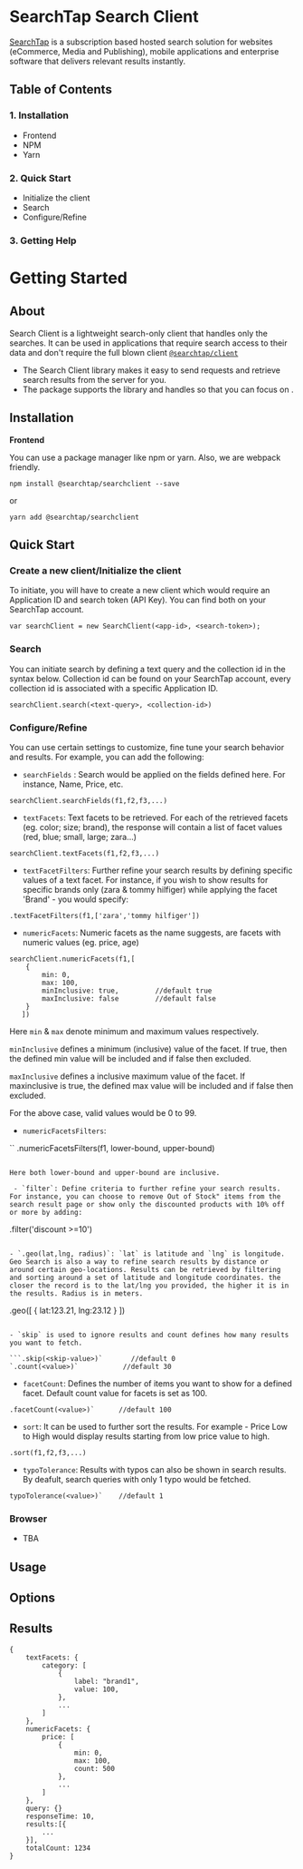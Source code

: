 # SearchTap Search Client

[SearchTap](https://www.searchtap.io/) is a subscription based hosted search solution for websites (eCommerce, Media and Publishing), mobile applications and enterprise software that delivers relevant results instantly.

## Table of Contents

### 1. Installation 

- Frontend
- NPM
- Yarn

### 2. Quick Start

- Initialize the client
- Search
- Configure/Refine

### 3. Getting Help

# Getting Started

## About

Search Client is a lightweight search-only client that handles only the searches. It can be used in applications that require search access to their data and don't require the full blown client [`@searchtap/client`]()

- The Search Client library makes it easy to send requests and retrieve search results from the server for you.
- The package supports the library and handles     so that you can focus on .

## Installation

**Frontend**

You can use a package manager like npm or yarn. Also, we are webpack friendly.

`npm install @searchtap/searchclient --save`

or

`yarn add @searchtap/searchclient`

## Quick Start

### Create a new client/Initialize the client

To initiate, you will have to create a new client which would require an Application ID and search token (API Key). You can find both on your SearchTap account. 

```
var searchClient = new SearchClient(<app-id>, <search-token>);
```
### Search

You can initiate search by defining a text query and the collection id in the syntax below. Collection id can be found on your SearchTap account, every collection id is associated with a specific Application ID.

```
searchClient.search(<text-query>, <collection-id>)
```

### Configure/Refine

You can use certain settings to customize, fine tune your search behavior and results. For example, you can add the following:

- `searchFields` : Search would be applied on the fields defined here. For instance, Name, Price, etc. 

```
searchClient.searchFields(f1,f2,f3,...) 
```

- `textFacets`: Text facets to be retrieved. For each of the retrieved facets (eg. color; size; brand), the response will contain a list of facet values (red, blue; small, large; zara…)

```
searchClient.textFacets(f1,f2,f3,...)
```

- `textFacetFilters`: Further refine your search results by defining specific values of a text facet. For instance, if you wish to show results for specific brands only (zara & tommy hilfiger) while applying the facet 'Brand' - you would specify:

```
.textFacetFilters(f1,['zara','tommy hilfiger']) 
```

- `numericFacets`: Numeric facets as the name suggests, are facets with numeric values (eg. price, age)

```
searchClient.numericFacets(f1,[
    {
        min: 0,
        max: 100,
        minInclusive: true,         //default true
        maxInclusive: false         //default false
    }
   ])
```
Here `min` & `max` denote minimum and maximum values respectively. 

`minInclusive` defines a minimum (inclusive) value of the facet. If true, then the defined min value will be included and if false then excluded.

`maxInclusive` defines a inclusive maximum value of the facet. If maxinclusive is true, the defined max value will be included and if false then excluded.

For the above case, valid values would be 0 to 99.

- `numericFacetsFilters`: 

``
.numericFacetsFilters(f1, lower-bound, upper-bound)
```

Here both lower-bound and upper-bound are inclusive. 

 - `filter`: Define criteria to further refine your search results. For instance, you can choose to remove Out of Stock" items from the search result page or show only the discounted products with 10% off or more by adding:

```
.filter('discount >=10')
```

- `.geo(lat,lng, radius)`: `lat` is latitude and `lng` is longitude. Geo Search is also a way to refine search results by distance or around certain geo-locations. Results can be retrieved by filtering and sorting around a set of latitude and longitude coordinates. the closer the record is to the lat/lng you provided, the higher it is in the results. Radius is in meters.

```
.geo([
    {
        lat:123.21, 
        lng:23.12
    }
])

```

- `skip` is used to ignore results and count defines how many results you want to fetch. 

```.skip(<skip-value>)`       //default 0
`.count(<value>)`           //default 30
```

- `facetCount`: Defines the number of items you want to show for a defined facet. Default count value for facets is set as 100.

```
.facetCount(<value>)`      //default 100
```

- `sort`: It can be used to further sort the results. For example - Price Low to High would display results starting from low price value to high.

```
.sort(f1,f2,f3,...)
```

- `typoTolerance`: Results with typos can also be shown in search results. By deafult, search queries with only 1 typo would be fetched.

```
typoTolerance(<value>)`    //default 1
```


### Browser 

- TBA

## Usage 

## Options

## Results

```
{
    textFacets: {
        category: [
            {
                label: "brand1",
                value: 100,
            },
            ...
        ]
    },
    numericFacets: {
        price: [
            {
                min: 0,
                max: 100,
                count: 500
            },
            ...
        ]
    },
    query: {}
    responseTime: 10,       
    results:[{
        ...
    }],
    totalCount: 1234
}

```

